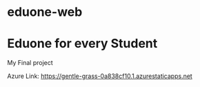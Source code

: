 # eduone-web

# Eduone for every Student 

My Final project

Azure Link: https://gentle-grass-0a838cf10.1.azurestaticapps.net
